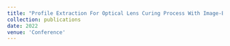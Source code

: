 ```yaml
---
title: "Profile Extraction For Optical Lens Curing Process With Image-Based Regularized Tensor Decomposition"
collection: publications
date: 2022
venue: 'Conference'
---
```

